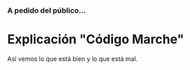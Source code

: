 ### A pedido del público...
  # Explicación "Código Marche"
Así vemos lo que está bien y lo que está mal.

